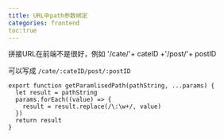 ```yaml
---
title: URL中path参数绑定
categories: frontend
toc:true
--- 
```


拼接URL在前端不是很好，例如 '/cate/'+ cateID +'/post/'+ postID

可以写成 `/cate/:cateID/post/:postID`

```
export function getParamlisedPath(pathString, ...params) {
  let result = pathString
  params.forEach((value) => {
    result = result.replace(/\:\w+/, value)
  })
  return result
}

```

